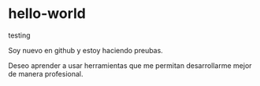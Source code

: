 # hello-world
testing

Soy nuevo en github y estoy haciendo preubas.

Deseo aprender a usar herramientas que me permitan desarrollarme mejor de manera profesional.
